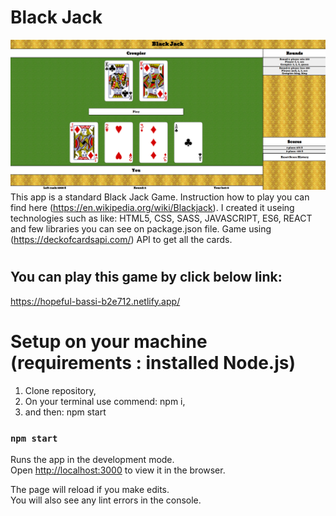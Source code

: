 # Black Jack
![Gamescreen](game.screen.png)
This app is a standard Black Jack Game. Instruction how to play you can find here (https://en.wikipedia.org/wiki/Blackjack). I created it useing technologies such as like:  HTML5, CSS, SASS, JAVASCRIPT, ES6, REACT and few libraries you can see on package.json file. Game using (https://deckofcardsapi.com/) API to get all the cards.

# <h2>You can play this game by click below link: </h2>
https://hopeful-bassi-b2e712.netlify.app/

# <h1>Setup on your machine (requirements : installed Node.js) </h1>
1. Clone repository,<br>
2. On your terminal use commend: npm i,<br>
3. and then: npm start

### `npm start`

Runs the app in the development mode.\
Open [http://localhost:3000](http://localhost:3000) to view it in the browser.

The page will reload if you make edits.\
You will also see any lint errors in the console.





